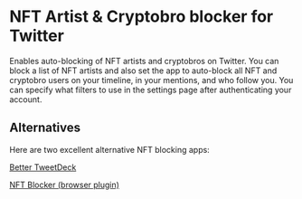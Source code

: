 # NFT Artist & Cryptobro blocker for Twitter

Enables auto-blocking of NFT artists and cryptobros on Twitter. You can block a list of NFT artists and also set the app to auto-block all NFT and cryptobro users on your timeline, in your mentions, and who follow you. You can specify what filters to use in the settings page after authenticating your account.

## Alternatives

Here are two excellent alternative NFT blocking apps:

[Better TweetDeck](https://chrome.google.com/webstore/detail/better-tweetdeck/micblkellenpbfapmcpcfhcoeohhnpob?hl=en)

[NFT Blocker (browser plugin)](https://github.com/mcclure/NFTBlocker)
